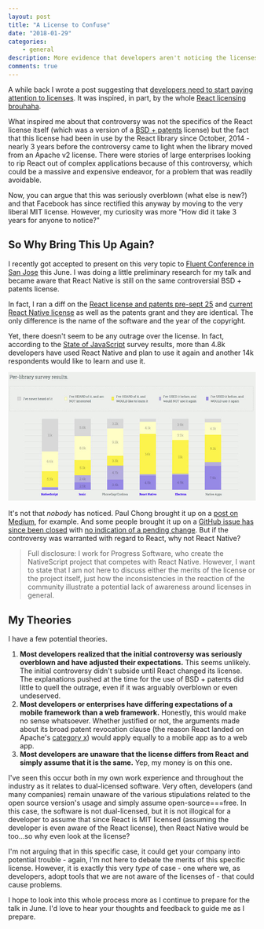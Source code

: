 ```yaml
---
layout: post
title: "A License to Confuse"
date: "2018-01-29"
categories:
    - general
description: More evidence that developers aren't noticing the licenses in the software they use.
comments: true
---
```


A while back I wrote a post suggesting that [developers need to start paying attention to licenses](https://www.remotesynthesis.com/blog/developers-and-licenses). It was inspired, in part, by the whole [React licensing brouhaha](https://heathermeeker.com/2017/08/19/open-source-community-over-reacts-to-x-rated-code/).

What inspired me about that controversy was not the specifics of the React license itself (which was a version of a [BSD + patents](BSD+Patent) license) but the fact that this license had been in use by the React library since October, 2014 - nearly 3 years before the controversy came to light when the library moved from an Apache v2 license. There were stories of large enterprises looking to rip React out of complex applications because of this controversy, which could be a massive and expensive endeavor, for a problem that was readily avoidable.

Now, you can argue that this was seriously overblown (what else is new?) and that Facebook has since rectified this anyway by moving to the very liberal MIT license. However, my curiosity was more "How did it take 3 years for anyone to notice?"

## So Why Bring This Up Again?

I recently got accepted to present on this very topic to [Fluent Conference in San Jose](https://conferences.oreilly.com/fluent/fl-ca) this June. I was doing a little preliminary research for my talk and became aware that React Native is still on the same controversial BSD + patents license.

In fact, I ran a diff on the [React license and patents pre-sept 25](https://raw.githubusercontent.com/facebook/react/bef45b0b1a98ea9b472ba664d955a039cf2f8068/LICENSE) and [current React Native license](https://raw.githubusercontent.com/facebook/react-native/master/LICENSE) as well as the patents grant and they are identical. The only difference is the name of the software and the year of the copyright.

Yet, there doesn't seem to be any outrage over the license. In fact, according to the [State of JavaScript](https://stateofjs.com/2017/mobile/results) survey results, more than 4.8k developers have used React Native and plan to use it again and another 14k respondents would like to learn and use it.

![JavaScript mobile library stats](/images/posts/mobile-library-use.jpg)

It's not that _nobody_ has noticed. Paul Chong brought it up on a [post on Medium](https://medium.com/@paulhyunchong/react-native-is-not-under-the-mit-license-54308f8b26ed), for example. And some people brought it up on a [GitHub issue has since been closed](https://github.com/facebook/react-native/issues/16079) with [no indication of a pending change](https://github.com/facebook/react-native/issues/16079#issuecomment-335855158). But if the controversy was warranted with regard to React, why not React Native?

> Full disclosure: I work for Progress Software, who create the NativeScript project that competes with React Native. However, I want to state that I am not here to discuss either the merits of the license or the project itself, just how the inconsistencies in the reaction of the community illustrate a potential lack of awareness around licenses in general.

## My Theories

I have a few potential theories.

1. **Most developers realized that the initial controversy was seriously overblown and have adjusted their expectations.** This seems unlikely. The initial controversy didn't subside until React changed its license. The explanations pushed at the time for the use of BSD + patents did little to quell the outrage, even if it was arguably overblown or even undeserved.
2. **Most developers or enterprises have differing expectations of a mobile framework than a web framework.** Honestly, this would make no sense whatsoever. Whether justified or not, the arguments made about its broad patent revocation clause (the reason React landed on Apache's [category x](https://www.apache.org/legal/resolved.html#category-x)) would apply equally to a mobile app as to a web app.
3. **Most developers are unaware that the license differs from React and simply assume that it is the same.** Yep, my money is on this one.

I've seen this occur both in my own work experience and throughout the industry as it relates to dual-licensed software. Very often, developers (and many companies) remain unaware of the various stipulations related to the open source version's usage and simply assume open-source===free. In this case, the software is not dual-licensed, but it is not illogical for a developer to assume that since React is MIT licensed (assuming the developer is even aware of the React license), then React Native would be too...so why even look at the license?

I'm not arguing that in this specific case, it could get your company into potential trouble - again, I'm not here to debate the merits of this specific license. However, it is exactly this very _type_ of case - one where we, as developers, adopt tools that we are not aware of the licenses of - that could cause problems.

I hope to look into this whole process more as I continue to prepare for the talk in June. I'd love to hear your thoughts and feedback to guide me as I prepare.